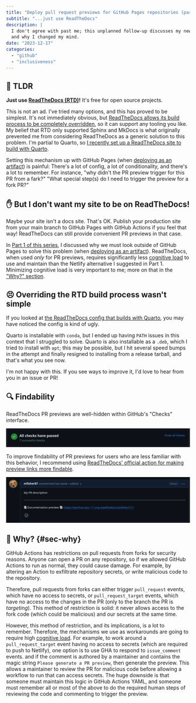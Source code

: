 ```yaml
---
title: "Deploy pull request previews for GitHub Pages repositories (part 2)"
subtitle: "...just use ReadTheDocs"
description: |
  I don't agree with past me; this unplanned follow-up discusses my new recommendation
  and why I changed my mind.
date: "2023-12-17"
categories:
  - "github"
  - "inclusiveness"
---
```


## :rocket: TLDR

**Just use [ReadTheDocs (RTD)](https://readthedocs.com)!** It's free for open source
projects.

This is not an ad. I've tried many options, and this has proved to be simplest. It's not
immediately obvious, but
[ReadTheDocs allows its build process to be completely overridden](https://docs.readthedocs.io/en/stable/build-customization.html#override-the-build-process),
so it can support any tooling you like. My belief that RTD only supported Sphinx and
MkDocs is what originally prevented me from considering ReadTheDocs as a generic
solution to this problem. I'm partial to Quarto, so
[I recently set up a ReadTheDocs site to build with Quarto](https://github.com/nsidc/usaon-benefit-tool/blob/main/.readthedocs.yaml).

Setting this mechanism up with GitHub Pages (when
[deploying as an artifact](https://github.com/orgs/community/discussions/30113#discussioncomment-7650234))
is painful: There's a lot of config, a lot of conditionality, and there's a lot to
remember. For instance, "why didn't the PR preview trigger for this PR from a fark?"
"What special step(s) do I need to trigger the preview for a fork PR?"


## :raised_hand: But I don't want my site to be on ReadTheDocs!

Maybe your site isn't a docs site. That's OK. Publish your production site from your
main branch to GitHub Pages with GitHub Actions if you feel that way! ReadTheDocs can
still provide convenient PR previews in that case.

In [Part 1 of this series](/posts/website-repo-pr-preview/index.md), I discussed why
we must look outside of GitHub Pages to solve this problem (when
[deploying as an artifact](https://github.com/orgs/community/discussions/30113#discussioncomment-7650234)).
ReadTheDocs, when used _only_ for PR previews, requires significantly less
[cognitive load](/more/cognitive_load.md)
to use and maintain than the Netlify alternative I suggested in Part 1. Minimizing
cognitive load is very important to me; more on that in the ["Why?" section](#sec-why).


## :persevere: Overriding the RTD build process wasn't simple

If you looked at
[the ReadTheDocs config that builds with Quarto](https://github.com/nsidc/usaon-benefit-tool/blob/main/.readthedocs.yaml),
you may have noticed the config is kind of ugly.

Quarto is installable with `conda`, but I ended up having `PATH` issues in this context
that I struggled to solve. Quarto is also installable as a `.deb`, which I tried to
install with `apt`; this may be possible, but I hit several speed bumps in the attempt
and finally resigned to installing from a release tarball, and that's what you see now.

I'm not happy with this. If you see ways to improve it, I'd love to hear from you in an
issue or PR!


## :mag: Findability

ReadTheDocs PR previews are well-hidden within GitHub's "Checks" interface.

![All checks have passed -- no indication there's a PR preview inside](github-all-checks-have-passed.png)

To improve findability of PR previews for users who are less familiar with this
behavior, I recommend using [ReadTheDocs' official action for making preview links more
findable](https://github.com/readthedocs/actions/tree/v1/preview).

![PR preview link is automatically added to PR description](github-rtd-pr-preview-in-description.png)


## :thinking: Why? {#sec-why}

GitHub Actions has restrictions on pull requests from forks for security reasons. Anyone
can open a PR on any repository, so if we allowed GitHub Actions to run as normal, they
could cause damage. For example, by altering an Action to exfiltrate repository secrets,
or write malicious code to the repository.

Therefore, pull requests from forks can either trigger `pull_request` events, which have
no access to secrets, or `pull_request_target` events, which have no access to the
changes in the PR (only to the branch the PR is _targeting_). This method of
restriction is solid: it never allows access to the fork code (which could be malicious)
and our secrets at the same time.

However, this method of restriction, and its implications, is a lot to remember.
Therefore, the mechanisms we use as workarounds are going to require high [cognitive
load](/more/cognitive_load.md). For example, to work around a `pull_request_target` event
having no access to secrets (which are required to push to Netlify), one option is to
use GHA to respond to `issue_comment` events. and if the comment is authored by a
maintainer and contains the magic string `Please generate a PR preview`, then generate
the preview. This allows a maintainer to review the PR for malicious code before
allowing a workflow to run that can access secrets. The huge downside is that someone
must maintain this logic in GitHub Actions YAML, and someone must remember all or most
of the above to do the required human steps of reviewing the code and commenting to
trigger the preview.
